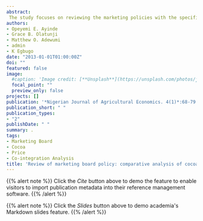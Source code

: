 ```yaml
---
abstract:
 The study focuses on reviewing the marketing policies with the specific interest in comparing the price of cocoa during marketing board era with that of the post-marketing board era. The study objectives include examining the prevailing economic situations; comparing the producer and consumer prices during the two eras; and evaluate the effect of the two marketing board eras on cocoa production. Time series data for the period 1966 to 2009, were sourced from Cocoa Research Institute, Ibadan, FAOSTAT and Annual Bulletin of Statistics of the National Bureau of Statistics. Descriptive statistics, Trend analysis and Co-integration Analysis were used to analyse the data. The result revealed that that there is trend in the cocoa production during the marketing board era as compared to the post-marketing board era. This is attributed to the increase in the prices experienced in post marketing board era. The study also established that during the marketing board era, prices and marketing margins affected the production of cocoa. The marketing board era had positive impact on the cocoa production although the trend analysis revealed the post marketing era has higher production. Thus the study recommends that Government and cocoa farmers should learn from the price stabilization mechanism of marketing board era. The government should move away from direct involvement in running the economy such as the marketing of cocoa.
authors:
- Opeyemi E. Ayinde
- Grace B. Olatunji
- Matthew O. Adewumi 
- admin
- K Egbugo
date: "2013-01-01T01:00:00Z"
doi: ""
featured: false
image:
  #caption: 'Image credit: [**Unsplash**](https://unsplash.com/photos/jdD8gXaTZsc)'
  focal_point: ""
  preview_only: false
projects: []
publication: '*Nigerian Journal of Agricultural Economics. 4(1)*:68-79'
publication_short: " "
publication_types:
- "2"
publishDate: " "
summary: .
tags:
- Marketing Board
- Cocoa
- Price
- Co-integration Analysis
title: 'Review of marketing board policy: comparative analysis of cocoa pricing eras in Nigeria'
---
```

{{% alert note %}}
Click the *Cite* button above to demo the feature to enable visitors to import publication metadata into their reference management software.
{{% /alert %}}

{{% alert note %}}
Click the *Slides* button above to demo academia's Markdown slides feature.
{{% /alert %}}
